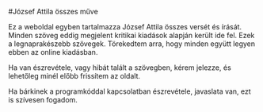 #József Attila összes műve

Ez a weboldal egyben tartalmazza József Attila összes versét és írását. Minden szöveg 
eddig megjelent kritikai kiadások alapján került ide fel. Ezek a legnaprakészebb szövegek.
Törekedtem arra, hogy minden együtt legyen ebben az online kiadásban.

Ha van észrevétele, vagy hibát talált a szövegben, kérem jelezze, és lehetőleg minél előbb
frissítem az oldalt.

Ha bárkinek a programkóddal kapcsolatban észrevétele, javaslata van, ezt is szívesen fogadom.
